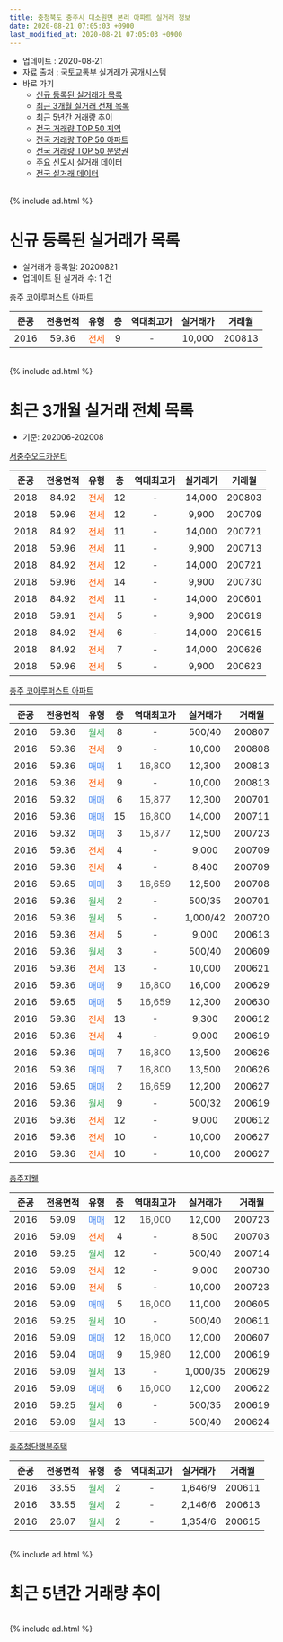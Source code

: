 ```yaml
---
title: 충청북도 충주시 대소원면 본리 아파트 실거래 정보
date: 2020-08-21 07:05:03 +0900
last_modified_at: 2020-08-21 07:05:03 +0900
---
```


* 업데이트 : 2020-08-21
* 자료 출처 : [국토교통부 실거래가 공개시스템](http://rt.molit.go.kr)
* 바로 가기
    * [신규 등록된 실거래가 목록](#신규-등록된-실거래가-목록)
    * [최근 3개월 실거래 전체 목록](#최근-3개월-실거래-전체-목록)
    * [최근 5년간 거래량 추이](#최근-5년간-거래량-추이)
    * [전국 거래량 TOP 50 지역](https://inasie.github.io/apt-trade-info/최근-3개월-전국에서-가장-거래가-많이-발생한-지역)
    * [전국 거래량 TOP 50 아파트](https://inasie.github.io/apt-trade-info/최근-3개월-전국에서-가장-거래가-많이-발생한-아파트)
    * [전국 거래량 TOP 50 분양권](https://inasie.github.io/apt-trade-info/최근-3개월-전국에서-가장-거래가-많이-발생한-분양권)
    * [주요 신도시 실거래 데이터](https://inasie.github.io/apt-trade-info/주요-신도시)
    * [전국 실거래 데이터](https://inasie.github.io/apt-trade-info/전국)
<br>
{% include ad.html %}
<br>

# 신규 등록된 실거래가 목록
* 실거래가 등록일: 20200821
* 업데이트 된 실거래 수: 1 건


[충주 코아루퍼스트 아파트](https://search.naver.com/search.naver?query=%EC%B6%A9%EC%B2%AD%EB%B6%81%EB%8F%84+%EC%B6%A9%EC%A3%BC%EC%8B%9C+%EB%8C%80%EC%86%8C%EC%9B%90%EB%A9%B4+%EB%B3%B8%EB%A6%AC+%EC%B6%A9%EC%A3%BC+%EC%BD%94%EC%95%84%EB%A3%A8%ED%8D%BC%EC%8A%A4%ED%8A%B8+%EC%95%84%ED%8C%8C%ED%8A%B8)

|준공|전용면적|유형|층|역대최고가|실거래가|거래월|
|:---:|:---:|:---:|:---:|:---:|:---:|:---:|
|2016|59.36|<span style="color:#ff5a00">전세</span>|9|<span style="color:#444444">-</span>|10,000|200813|


<br>
{% include ad.html %}
<br>

# 최근 3개월 실거래 전체 목록
* 기준: 202006-202008


[서충주오드카운티](https://search.naver.com/search.naver?query=%EC%B6%A9%EC%B2%AD%EB%B6%81%EB%8F%84+%EC%B6%A9%EC%A3%BC%EC%8B%9C+%EB%8C%80%EC%86%8C%EC%9B%90%EB%A9%B4+%EB%B3%B8%EB%A6%AC+%EC%84%9C%EC%B6%A9%EC%A3%BC%EC%98%A4%EB%93%9C%EC%B9%B4%EC%9A%B4%ED%8B%B0)

|준공|전용면적|유형|층|역대최고가|실거래가|거래월|
|:---:|:---:|:---:|:---:|:---:|:---:|:---:|
|2018|84.92|<span style="color:#ff5a00">전세</span>|12|<span style="color:#444444">-</span>|14,000|200803|
|2018|59.96|<span style="color:#ff5a00">전세</span>|12|<span style="color:#444444">-</span>|9,900|200709|
|2018|84.92|<span style="color:#ff5a00">전세</span>|11|<span style="color:#444444">-</span>|14,000|200721|
|2018|59.96|<span style="color:#ff5a00">전세</span>|11|<span style="color:#444444">-</span>|9,900|200713|
|2018|84.92|<span style="color:#ff5a00">전세</span>|12|<span style="color:#444444">-</span>|14,000|200721|
|2018|59.96|<span style="color:#ff5a00">전세</span>|14|<span style="color:#444444">-</span>|9,900|200730|
|2018|84.92|<span style="color:#ff5a00">전세</span>|11|<span style="color:#444444">-</span>|14,000|200601|
|2018|59.91|<span style="color:#ff5a00">전세</span>|5|<span style="color:#444444">-</span>|9,900|200619|
|2018|84.92|<span style="color:#ff5a00">전세</span>|6|<span style="color:#444444">-</span>|14,000|200615|
|2018|84.92|<span style="color:#ff5a00">전세</span>|7|<span style="color:#444444">-</span>|14,000|200626|
|2018|59.96|<span style="color:#ff5a00">전세</span>|5|<span style="color:#444444">-</span>|9,900|200623|

[충주 코아루퍼스트 아파트](https://search.naver.com/search.naver?query=%EC%B6%A9%EC%B2%AD%EB%B6%81%EB%8F%84+%EC%B6%A9%EC%A3%BC%EC%8B%9C+%EB%8C%80%EC%86%8C%EC%9B%90%EB%A9%B4+%EB%B3%B8%EB%A6%AC+%EC%B6%A9%EC%A3%BC+%EC%BD%94%EC%95%84%EB%A3%A8%ED%8D%BC%EC%8A%A4%ED%8A%B8+%EC%95%84%ED%8C%8C%ED%8A%B8)

|준공|전용면적|유형|층|역대최고가|실거래가|거래월|
|:---:|:---:|:---:|:---:|:---:|:---:|:---:|
|2016|59.36|<span style="color:#34a853">월세</span>|8|<span style="color:#444444">-</span>|500/40|200807|
|2016|59.36|<span style="color:#ff5a00">전세</span>|9|<span style="color:#444444">-</span>|10,000|200808|
|2016|59.36|<span style="color:#4285f3">매매</span>|1|<span style="color:#444444">16,800</span>|12,300|200813|
|2016|59.36|<span style="color:#ff5a00">전세</span>|9|<span style="color:#444444">-</span>|10,000|200813|
|2016|59.32|<span style="color:#4285f3">매매</span>|6|<span style="color:#444444">15,877</span>|12,300|200701|
|2016|59.36|<span style="color:#4285f3">매매</span>|15|<span style="color:#444444">16,800</span>|14,000|200711|
|2016|59.32|<span style="color:#4285f3">매매</span>|3|<span style="color:#444444">15,877</span>|12,500|200723|
|2016|59.36|<span style="color:#ff5a00">전세</span>|4|<span style="color:#444444">-</span>|9,000|200709|
|2016|59.36|<span style="color:#ff5a00">전세</span>|4|<span style="color:#444444">-</span>|8,400|200709|
|2016|59.65|<span style="color:#4285f3">매매</span>|3|<span style="color:#444444">16,659</span>|12,500|200708|
|2016|59.36|<span style="color:#34a853">월세</span>|2|<span style="color:#444444">-</span>|500/35|200701|
|2016|59.36|<span style="color:#34a853">월세</span>|5|<span style="color:#444444">-</span>|1,000/42|200720|
|2016|59.36|<span style="color:#ff5a00">전세</span>|5|<span style="color:#444444">-</span>|9,000|200613|
|2016|59.36|<span style="color:#34a853">월세</span>|3|<span style="color:#444444">-</span>|500/40|200609|
|2016|59.36|<span style="color:#ff5a00">전세</span>|13|<span style="color:#444444">-</span>|10,000|200621|
|2016|59.36|<span style="color:#4285f3">매매</span>|9|<span style="color:#444444">16,800</span>|16,000|200629|
|2016|59.65|<span style="color:#4285f3">매매</span>|5|<span style="color:#444444">16,659</span>|12,300|200630|
|2016|59.36|<span style="color:#ff5a00">전세</span>|13|<span style="color:#444444">-</span>|9,300|200612|
|2016|59.36|<span style="color:#ff5a00">전세</span>|4|<span style="color:#444444">-</span>|9,000|200619|
|2016|59.36|<span style="color:#4285f3">매매</span>|7|<span style="color:#444444">16,800</span>|13,500|200626|
|2016|59.36|<span style="color:#4285f3">매매</span>|7|<span style="color:#444444">16,800</span>|13,500|200626|
|2016|59.65|<span style="color:#4285f3">매매</span>|2|<span style="color:#444444">16,659</span>|12,200|200627|
|2016|59.36|<span style="color:#34a853">월세</span>|9|<span style="color:#444444">-</span>|500/32|200619|
|2016|59.36|<span style="color:#ff5a00">전세</span>|12|<span style="color:#444444">-</span>|9,000|200612|
|2016|59.36|<span style="color:#ff5a00">전세</span>|10|<span style="color:#444444">-</span>|10,000|200627|
|2016|59.36|<span style="color:#ff5a00">전세</span>|10|<span style="color:#444444">-</span>|10,000|200627|

[충주지웰](https://search.naver.com/search.naver?query=%EC%B6%A9%EC%B2%AD%EB%B6%81%EB%8F%84+%EC%B6%A9%EC%A3%BC%EC%8B%9C+%EB%8C%80%EC%86%8C%EC%9B%90%EB%A9%B4+%EB%B3%B8%EB%A6%AC+%EC%B6%A9%EC%A3%BC%EC%A7%80%EC%9B%B0)

|준공|전용면적|유형|층|역대최고가|실거래가|거래월|
|:---:|:---:|:---:|:---:|:---:|:---:|:---:|
|2016|59.09|<span style="color:#4285f3">매매</span>|12|<span style="color:#444444">16,000</span>|12,000|200723|
|2016|59.09|<span style="color:#ff5a00">전세</span>|4|<span style="color:#444444">-</span>|8,500|200703|
|2016|59.25|<span style="color:#34a853">월세</span>|12|<span style="color:#444444">-</span>|500/40|200714|
|2016|59.09|<span style="color:#ff5a00">전세</span>|12|<span style="color:#444444">-</span>|9,000|200730|
|2016|59.09|<span style="color:#ff5a00">전세</span>|5|<span style="color:#444444">-</span>|10,000|200723|
|2016|59.09|<span style="color:#4285f3">매매</span>|5|<span style="color:#444444">16,000</span>|11,000|200605|
|2016|59.25|<span style="color:#34a853">월세</span>|10|<span style="color:#444444">-</span>|500/40|200611|
|2016|59.09|<span style="color:#4285f3">매매</span>|12|<span style="color:#444444">16,000</span>|12,000|200607|
|2016|59.04|<span style="color:#4285f3">매매</span>|9|<span style="color:#444444">15,980</span>|12,000|200619|
|2016|59.09|<span style="color:#34a853">월세</span>|13|<span style="color:#444444">-</span>|1,000/35|200629|
|2016|59.09|<span style="color:#4285f3">매매</span>|6|<span style="color:#444444">16,000</span>|12,000|200622|
|2016|59.25|<span style="color:#34a853">월세</span>|6|<span style="color:#444444">-</span>|500/35|200619|
|2016|59.09|<span style="color:#34a853">월세</span>|13|<span style="color:#444444">-</span>|500/40|200624|


<script async src="//pagead2.googlesyndication.com/pagead/js/adsbygoogle.js"></script>
<!-- 기본 -->
<ins class="adsbygoogle"
     style="display:block"
     data-ad-client="ca-pub-2446590836940007"
     data-ad-slot="1659523306"
     data-ad-format="auto"
     data-full-width-responsive="true"></ins>
<script>
(adsbygoogle = window.adsbygoogle || []).push({});
</script>


[충주첨단행복주택](https://search.naver.com/search.naver?query=%EC%B6%A9%EC%B2%AD%EB%B6%81%EB%8F%84+%EC%B6%A9%EC%A3%BC%EC%8B%9C+%EB%8C%80%EC%86%8C%EC%9B%90%EB%A9%B4+%EB%B3%B8%EB%A6%AC+%EC%B6%A9%EC%A3%BC%EC%B2%A8%EB%8B%A8%ED%96%89%EB%B3%B5%EC%A3%BC%ED%83%9D)

|준공|전용면적|유형|층|역대최고가|실거래가|거래월|
|:---:|:---:|:---:|:---:|:---:|:---:|:---:|
|2016|33.55|<span style="color:#34a853">월세</span>|2|<span style="color:#444444">-</span>|1,646/9|200611|
|2016|33.55|<span style="color:#34a853">월세</span>|2|<span style="color:#444444">-</span>|2,146/6|200613|
|2016|26.07|<span style="color:#34a853">월세</span>|2|<span style="color:#444444">-</span>|1,354/6|200615|


<br>
{% include ad.html %}
<br>

# 최근 5년간 거래량 추이


<div style="width:100%;">
    <canvas id="deal_progress" height="200"></canvas>
</div>

<script>
new Chart(document.getElementById("deal_progress"), {
    type: 'line',
    data: {
        labels: ['201508','201509','201510','201511','201512','201601','201602','201603','201604','201605','201606','201607','201608','201609','201610','201611','201612','201701','201702','201703','201704','201705','201706','201707','201708','201709','201710','201711','201712','201801','201802','201803','201804','201805','201806','201807','201808','201809','201810','201811','201812','201901','201902','201903','201904','201905','201906','201907','201908','201909','201910','201911','201912','202001','202002','202003','202004','202005','202006','202007','202008'],
        datasets: [{
            label: '매매',
            pointRadius: 1,
            data: [0, 0, 0, 0, 0, 0, 0, 0, 1, 6, 1, 3, 8, 7, 5, 2, 1, 1, 1, 2, 6, 9, 7, 19, 3, 1, 1, 5, 0, 2, 0, 1, 0, 0, 4, 2, 2, 5, 2, 2, 5, 1, 1, 1, 3, 1, 4, 0, 2, 2, 3, 1, 2, 4, 2, 3, 2, 15, 9, 5, 1],
            borderColor: "rgba(255, 201, 14, 1)",
            backgroundColor: "rgba(255, 201, 14, 0.5)",
            fill: false,
            lineTension: 0
        },{
            label: '전월세',
            pointRadius: 1,
            data: [0, 0, 0, 0, 0, 9, 11, 27, 26, 28, 30, 10, 10, 3, 4, 3, 17, 21, 36, 27, 24, 27, 19, 25, 20, 11, 7, 3, 3, 14, 7, 20, 14, 16, 23, 22, 23, 24, 27, 19, 13, 16, 26, 36, 19, 20, 31, 25, 18, 27, 15, 8, 12, 12, 28, 20, 21, 21, 21, 13, 4],
            borderColor: "rgba(0, 141, 185, 1)",
            backgroundColor: "rgba(0, 141, 185, 0.5)",
            fill: false,
            lineTension: 0
        }
        ]
    },
    options: {
        responsive: true,
        title: {
            display: false
        },
        tooltips: {
            mode: 'index',
            intersect: false
        },
        hover: {
            mode: 'nearest',
            intersect: true
        },
        scales: {
            xAxes: [{
                display: true,
                scaleLabel: {
                    display: true,
                    labelString: '년/월'
                }
            }],
            yAxes: [{
                display: true,
                ticks: {
                    suggestedMin: 0,
                },
                scaleLabel: {
                    display: true,
                    labelString: '실거래 수'
                }
            }]
        }
    }
});

</script>


<br>
{% include ad.html %}
<br>

